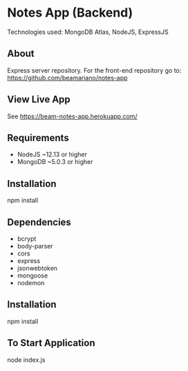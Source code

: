 # Notes App (Backend)

Technologies used: MongoDB Atlas, NodeJS, ExpressJS

## About

Express server repository. For the front-end repository go to: https://github.com/beamariano/notes-app

## View Live App

See https://beam-notes-app.herokuapp.com/

## Requirements

- NodeJS ~12.13 or higher
- MongoDB ~5.0.3 or higher

## Installation

npm install

## Dependencies

- bcrypt
- body-parser
- cors
- express
- jsonwebtoken
- mongoose
- nodemon

## Installation

npm install

## To Start Application

node index.js
